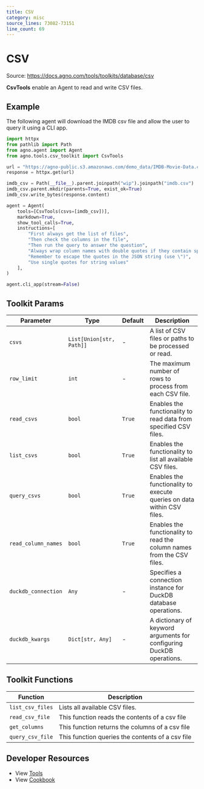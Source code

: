 ```yaml
---
title: CSV
category: misc
source_lines: 73082-73151
line_count: 69
---
```


# CSV
Source: https://docs.agno.com/tools/toolkits/database/csv



**CsvTools** enable an Agent to read and write CSV files.

## Example

The following agent will download the IMDB csv file and allow the user to query it using a CLI app.

```python cookbook/tools/csv_tools.py
import httpx
from pathlib import Path
from agno.agent import Agent
from agno.tools.csv_toolkit import CsvTools

url = "https://agno-public.s3.amazonaws.com/demo_data/IMDB-Movie-Data.csv"
response = httpx.get(url)

imdb_csv = Path(__file__).parent.joinpath("wip").joinpath("imdb.csv")
imdb_csv.parent.mkdir(parents=True, exist_ok=True)
imdb_csv.write_bytes(response.content)

agent = Agent(
    tools=[CsvTools(csvs=[imdb_csv])],
    markdown=True,
    show_tool_calls=True,
    instructions=[
        "First always get the list of files",
        "Then check the columns in the file",
        "Then run the query to answer the question",
        "Always wrap column names with double quotes if they contain spaces or special characters",
        "Remember to escape the quotes in the JSON string (use \")",
        "Use single quotes for string values"
    ],
)

agent.cli_app(stream=False)
```

## Toolkit Params

| Parameter           | Type                     | Default | Description                                                            |
| ------------------- | ------------------------ | ------- | ---------------------------------------------------------------------- |
| `csvs`              | `List[Union[str, Path]]` | -       | A list of CSV files or paths to be processed or read.                  |
| `row_limit`         | `int`                    | -       | The maximum number of rows to process from each CSV file.              |
| `read_csvs`         | `bool`                   | `True`  | Enables the functionality to read data from specified CSV files.       |
| `list_csvs`         | `bool`                   | `True`  | Enables the functionality to list all available CSV files.             |
| `query_csvs`        | `bool`                   | `True`  | Enables the functionality to execute queries on data within CSV files. |
| `read_column_names` | `bool`                   | `True`  | Enables the functionality to read the column names from the CSV files. |
| `duckdb_connection` | `Any`                    | -       | Specifies a connection instance for DuckDB database operations.        |
| `duckdb_kwargs`     | `Dict[str, Any]`         | -       | A dictionary of keyword arguments for configuring DuckDB operations.   |

## Toolkit Functions

| Function         | Description                                      |
| ---------------- | ------------------------------------------------ |
| `list_csv_files` | Lists all available CSV files.                   |
| `read_csv_file`  | This function reads the contents of a csv file   |
| `get_columns`    | This function returns the columns of a csv file  |
| `query_csv_file` | This function queries the contents of a csv file |

## Developer Resources

* View [Tools](https://github.com/agno-agi/agno/blob/main/libs/agno/agno/tools/csv.py)
* View [Cookbook](https://github.com/agno-agi/agno/blob/main/cookbook/tools/csv_tools.py)


